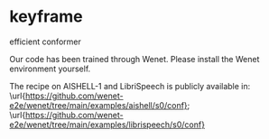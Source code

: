 # keyframe

efficient conformer

Our code has been trained through Wenet. Please install the Wenet environment yourself.

The recipe on AISHELL-1 and LibriSpeech is publicly available in: \url{https://github.com/wenet-e2e/wenet/tree/main/examples/aishell/s0/conf}; \url{https://github.com/wenet-e2e/wenet/tree/main/examples/librispeech/s0/conf}

